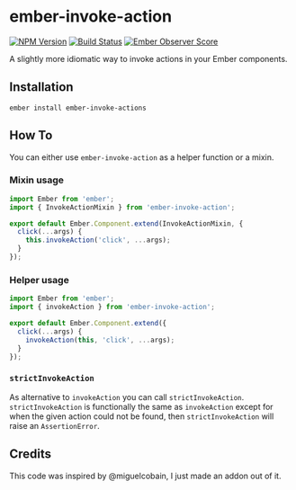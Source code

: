 # ember-invoke-action
[![NPM Version](https://badge.fury.io/js/ember-invoke-action.svg)](http://badge.fury.io/js/ember-invoke-action)
[![Build Status](https://travis-ci.org/martndemus/ember-invoke-action.svg?branch=master)](https://travis-ci.org/martndemus/ember-invoke-action)
[![Ember Observer Score](http://emberobserver.com/badges/ember-invoke-action.svg)](http://emberobserver.com/addons/ember-invoke-action)

A slightly more idiomatic way to invoke actions in your Ember components.

## Installation

```
ember install ember-invoke-actions
```

## How To

You can either use `ember-invoke-action` as a helper function or a mixin.

### Mixin usage

```javascript
import Ember from 'ember';
import { InvokeActionMixin } from 'ember-invoke-action';

export default Ember.Component.extend(InvokeActionMixin, {
  click(...args) {
    this.invokeAction('click', ...args);
  }
});
```

### Helper usage

```javascript
import Ember from 'ember';
import { invokeAction } from 'ember-invoke-action';

export default Ember.Component.extend({
  click(...args) {
    invokeAction(this, 'click', ...args);
  }
});
```

### `strictInvokeAction`

As alternative to `invokeAction` you can call `strictInvokeAction`.
`strictInvokeAction` is functionally the same as `invokeAction` except for when
the given action could not be found, then `strictInvokeAction` will raise an
`AssertionError`.

## Credits

This code was inspired by @miguelcobain, I just made an addon out of it.
